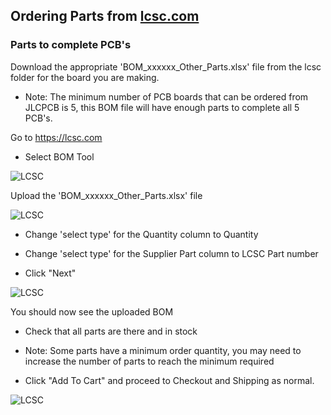 ## Ordering Parts from [lcsc.com](https://lcsc.com/)

### Parts to complete PCB's


Download the appropriate 'BOM_xxxxxx_Other_Parts.xlsx' file from the lcsc folder for the board you are making.

* Note: The minimum number of PCB boards that can be ordered from JLCPCB is 5, this BOM file will have enough parts to complete all 5 PCB's.


Go to https://lcsc.com 


* Select BOM Tool


![LCSC](https://github.com/GDWoody/Pixel-Controllers/blob/main/image/LCSC.png)


Upload the 'BOM_xxxxxx_Other_Parts.xlsx' file


![LCSC](https://github.com/GDWoody/Pixel-Controllers/blob/main/image/LCSC_BOM_Upload.png)


* Change 'select type' for the Quantity column to Quantity

* Change 'select type' for the Supplier Part column to LCSC Part number 

* Click "Next"


![LCSC](https://github.com/GDWoody/Pixel-Controllers/blob/main/image/LCSC_Select_Type.png)


You should now see the uploaded BOM

* Check that all parts are there and in stock

* Note: Some parts have a minimum order quantity, you may need to increase the number of parts to reach the minimum required

* Click "Add To Cart" and proceed to Checkout and Shipping as normal.


![LCSC](https://github.com/GDWoody/Pixel-Controllers/blob/main/image/LCSC_BOM_check.png)

